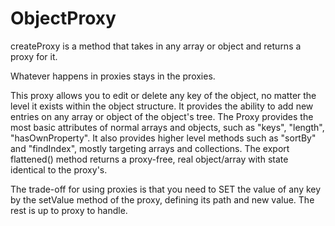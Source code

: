 # ObjectProxy

createProxy is a method that takes in any array or object and returns
a proxy for it.

Whatever happens in proxies stays in the proxies.

This proxy allows you to edit or delete any key of the object, no matter the
level it exists within the object structure. It provides the ability to add
new entries on any array or object of the object's tree.
The Proxy provides the most basic attributes of normal arrays and objects, such
as "keys", "length", "hasOwnProperty".
It also provides higher level methods such as "sortBy" and "findIndex", mostly
targeting arrays and collections.
The export flattened() method returns a proxy-free, real object/array with
state identical to the proxy's.

The trade-off for using proxies is that you need to SET the value of any key
by the setValue method of the proxy, defining its path and new value. The rest
is up to proxy to handle.
